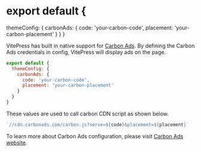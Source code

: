 # export default {
  themeConfig: {
    carbonAds: {
      code: 'your-carbon-code',
      placement: 'your-carbon-placement'
    }
  }
}



VitePress has built in native support for [Carbon Ads](https://www.carbonads.net/). By defining the Carbon Ads credentials in config, VitePress will display ads on the page.

```js
export default {
  themeConfig: {
    carbonAds: {
      code: 'your-carbon-code',
      placement: 'your-carbon-placement'
    }
  }
}
```

These values are used to call carbon CDN script as shown below.

```js
`//cdn.carbonads.com/carbon.js?serve=${code}&placement=${placement}`
```

To learn more about Carbon Ads configuration, please visit [Carbon Ads website](https://www.carbonads.net/).
